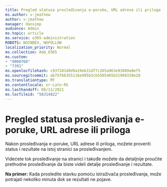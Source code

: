```yaml
---
title: Pregled statusa prosleđivanja e-poruke, URL adrese ili priloga
ms.author: v-jmathew
author: v-jmathew
manager: dansimp
audience: Admin
ms.topic: article
ms.service: o365-administration
ROBOTS: NOINDEX, NOFOLLOW
localization_priority: Normal
ms.collection: Adm_O365
ms.custom:
- "9000760"
- "7391"
ms.openlocfilehash: c93f281d8d9a19eb31df7c265a963e93089a0ef5
ms.sourcegitcommit: ab75f66355116e995b3cb5505465b31989339e28
ms.translationtype: MT
ms.contentlocale: sr-Latn-RS
ms.lasthandoff: 08/13/2021
ms.locfileid: "58314822"
---
```

# <a name="review-the-status-of-an-email-url-or-attachment-submission"></a>Pregled statusa prosleđivanja e-poruke, URL adrese ili priloga

Nakon prosleđivanja e-poruke, URL adrese ili priloga, možete proveriti status i rezultate na istoj stranici sa prosleđivanjem.

Videćete tok prosleđivanje na stranici i takođe možete da detaljnije proučite prethodne prosleđivanje da biste videli detalje prosleđivanje i rezultate.

**Na primer:** Kada prosledite stavku pomoću istraživača prosleđivanja, može potrajati nekoliko minuta dok se rezultati ne pojave.
